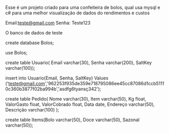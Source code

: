 Esse é um projeto criado para uma confeiteira de bolos, qual usa mysql e c# para uma melhor visualização de dados do rendimentos e custos  

Email:teste@gmail.com
Senha: Teste123

O banco de dados de teste 

create database Bolos;

use Bolos;

create table Usuario(
Email varchar(30),
Senha varchar(200),
SaltKey varchar(100));

insert into Usuario(Email, Senha, SaltKey) Values ('teste@gmail.com','962253f935de359e718795086ee45cc87086d1ccb51110c360b3877f02ba994b','asdfg6tyansç342');

create table Pedido(
	Nome varchar(30),
    Item varchar(50),
    Kg float,
    ValorGasto float,
    ValorCobrado float,
    Data date,
    Endereço varchar(50),
    Descrição varchar(100)
);

create table Items(Bolo varchar(50), Doce varchar(50), Sazonal varchar(50));

